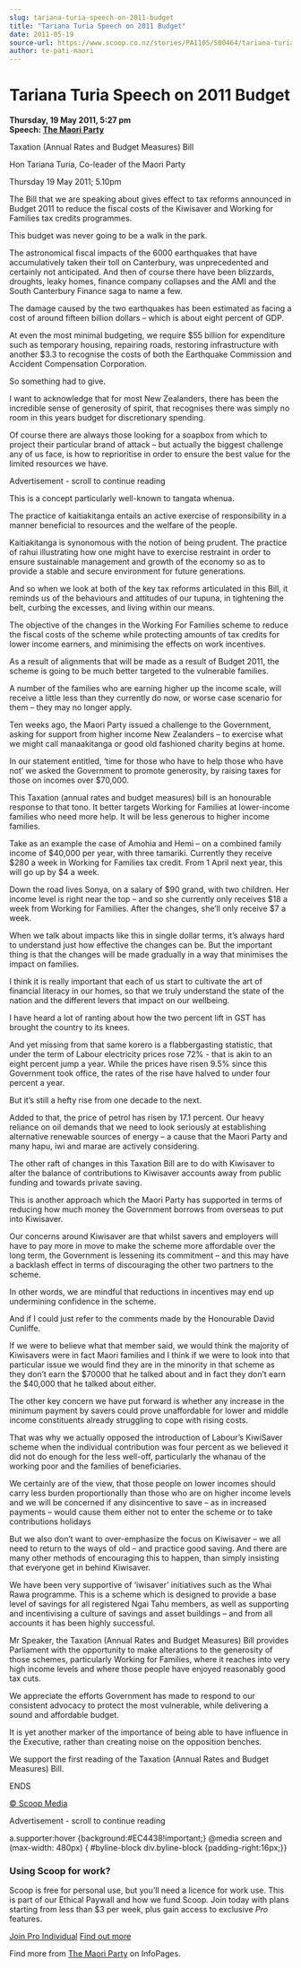 ```yaml
---
slug: tariana-turia-speech-on-2011-budget
title: "Tariana Turia Speech on 2011 Budget"
date: 2011-05-19
source-url: https://www.scoop.co.nz/stories/PA1105/S00464/tariana-turia-speech-on-2011-budget.htm
author: te-pati-maori
---
```

Tariana Turia Speech on 2011 Budget
===================================

**Thursday, 19 May 2011, 5:27 pm**  
**Speech: [The Maori Party](https://info.scoop.co.nz/The_Maori_Party)**

Taxation (Annual Rates and Budget Measures) Bill

Hon Tariana Turia, Co-leader of the Maori Party

Thursday 19 May 2011; 5.10pm

The Bill that we are speaking about gives effect to tax reforms announced in Budget 2011 to reduce the fiscal costs of the Kiwisaver and Working for Families tax credits programmes.

This budget was never going to be a walk in the park.

The astronomical fiscal impacts of the 6000 earthquakes that have accumulatively taken their toll on Canterbury, was unprecedented and certainly not anticipated. And then of course there have been blizzards, droughts, leaky homes, finance company collapses and the AMI and the South Canterbury Finance saga to name a few.

The damage caused by the two earthquakes has been estimated as facing a cost of around fifteen billion dollars – which is about eight percent of GDP.

At even the most minimal budgeting, we require $55 billion for expenditure such as temporary housing, repairing roads, restoring infrastructure with another $3.3 to recognise the costs of both the Earthquake Commission and Accident Compensation Corporation.

So something had to give.

I want to acknowledge that for most New Zealanders, there has been the incredible sense of generosity of spirit, that recognises there was simply no room in this years budget for discretionary spending.

Of course there are always those looking for a soapbox from which to project their particular brand of attack – but actually the biggest challenge any of us face, is how to reprioritise in order to ensure the best value for the limited resources we have.

Advertisement - scroll to continue reading





This is a concept particularly well-known to tangata whenua.

The practice of kaitiakitanga entails an active exercise of responsibility in a manner beneficial to resources and the welfare of the people.

Kaitiakitanga is synonomous with the notion of being prudent. The practice of rahui illustrating how one might have to exercise restraint in order to ensure sustainable management and growth of the economy so as to provide a stable and secure environment for future generations.

And so when we look at both of the key tax reforms articulated in this Bill, it reminds us of the behaviours and attitudes of our tupuna, in tightening the belt, curbing the excesses, and living within our means.

The objective of the changes in the Working For Families scheme to reduce the fiscal costs of the scheme while protecting amounts of tax credits for lower income earners, and minimising the effects on work incentives.

As a result of alignments that will be made as a result of Budget 2011, the scheme is going to be much better targeted to the vulnerable families.

A number of the families who are earning higher up the income scale, will receive a little less than they currently do now, or worse case scenario for them – they may no longer apply.

Ten weeks ago, the Maori Party issued a challenge to the Government, asking for support from higher income New Zealanders – to exercise what we might call manaakitanga or good old fashioned charity begins at home.

In our statement entitled, ‘time for those who have to help those who have not’ we asked the Government to promote generosity, by raising taxes for those on incomes over $70,000.

This Taxation (annual rates and budget measures) bill is an honourable response to that tono. It better targets Working for Families at lower-income families who need more help. It will be less generous to higher income families.

Take as an example the case of Amohia and Hemi – on a combined family income of $40,000 per year, with three tamariki. Currently they receive $280 a week in Working for Families tax credit. From 1 April next year, this will go up by $4 a week.

Down the road lives Sonya, on a salary of $90 grand, with two children. Her income level is right near the top – and so she currently only receives $18 a week from Working for Families. After the changes, she’ll only receive $7 a week.

When we talk about impacts like this in single dollar terms, it’s always hard to understand just how effective the changes can be. But the important thing is that the changes will be made gradually in a way that minimises the impact on families.

I think it is really important that each of us start to cultivate the art of financial literacy in our homes, so that we truly understand the state of the nation and the different levers that impact on our wellbeing.

I have heard a lot of ranting about how the two percent lift in GST has brought the country to its knees.

And yet missing from that same korero is a flabbergasting statistic, that under the term of Labour electricity prices rose 72% - that is akin to an eight percent jump a year. While the prices have risen 9.5% since this Government took office, the rates of the rise have halved to under four percent a year.

But it’s still a hefty rise from one decade to the next.

Added to that, the price of petrol has risen by 17.1 percent. Our heavy reliance on oil demands that we need to look seriously at establishing alternative renewable sources of energy – a cause that the Maori Party and many hapu, iwi and marae are actively considering.

The other raft of changes in this Taxation Bill are to do with Kiwisaver to alter the balance of contributions to Kiwisaver accounts away from public funding and towards private saving.

This is another approach which the Maori Party has supported in terms of reducing how much money the Government borrows from overseas to put into Kiwisaver.

Our concerns around Kiwisaver are that whilst savers and employers will have to pay more in move to make the scheme more affordable over the long term, the Government is lessening its commitment – and this may have a backlash effect in terms of discouraging the other two partners to the scheme.

In other words, we are mindful that reductions in incentives may end up undermining confidence in the scheme.

And if I could just refer to the comments made by the Honourable David Cunliffe.

If we were to believe what that member said, we would think the majority of Kiwisavers were in fact Maori families and I think if we were to look into that particular issue we would find they are in the minority in that scheme as they don’t earn the $70000 that he talked about and in fact they don’t earn the $40,000 that he talked about either.

The other key concern we have put forward is whether any increase in the minimum payment by savers could prove unaffordable for lower and middle income constituents already struggling to cope with rising costs.

That was why we actually opposed the introduction of Labour’s KiwiSaver scheme when the individual contribution was four percent as we believed it did not do enough for the less well-off, particularly the whanau of the working poor and the families of beneficiaries.

We certainly are of the view, that those people on lower incomes should carry less burden proportionally than those who are on higher income levels and we will be concerned if any disincentive to save – as in increased payments – would cause them either not to enter the scheme or to take contributions holidays

But we also don’t want to over-emphasize the focus on Kiwisaver – we all need to return to the ways of old – and practice good saving. And there are many other methods of encouraging this to happen, than simply insisting that everyone get in behind Kiwisaver.

We have been very supportive of ‘iwisaver’ initiatives such as the Whai Rawa programme. This is a scheme which is designed to provide a base level of savings for all registered Ngai Tahu members, as well as supporting and incentivising a culture of savings and asset buildings – and from all accounts it has been highly successful.

Mr Speaker, the Taxation (Annual Rates and Budget Measures) Bill provides Parliament with the opportunity to make alterations to the generosity of those schemes, particularly Working for Families, where it reaches into very high income levels and where those people have enjoyed reasonably good tax cuts.

We appreciate the efforts Government has made to respond to our consistent advocacy to protect the most vulnerable, while delivering a sound and affordable budget.

It is yet another marker of the importance of being able to have influence in the Executive, rather than creating noise on the opposition benches.

We support the first reading of the Taxation (Annual Rates and Budget Measures) Bill.

ENDS  

[© Scoop Media](http://www.scoop.co.nz/about/terms.html)  

Advertisement - scroll to continue reading



a.supporter:hover {background:#EC4438!important;} @media screen and (max-width: 480px) { #byline-block div.byline-block {padding-right:16px;}}

### Using Scoop for work?

Scoop is free for personal use, but you’ll need a licence for work use. This is part of our Ethical Paywall and how we fund Scoop. Join today with plans starting from less than $3 per week, plus gain access to exclusive _Pro_ features.  
  
[Join Pro Individual](https://pro.scoop.co.nz/Individual/?from=ProIn24) [Find out more](https://pro.scoop.co.nz/using-scoop-for-work/?from=ProIn24)

Find more from [The Maori Party](https://info.scoop.co.nz/The_Maori_Party) on InfoPages.